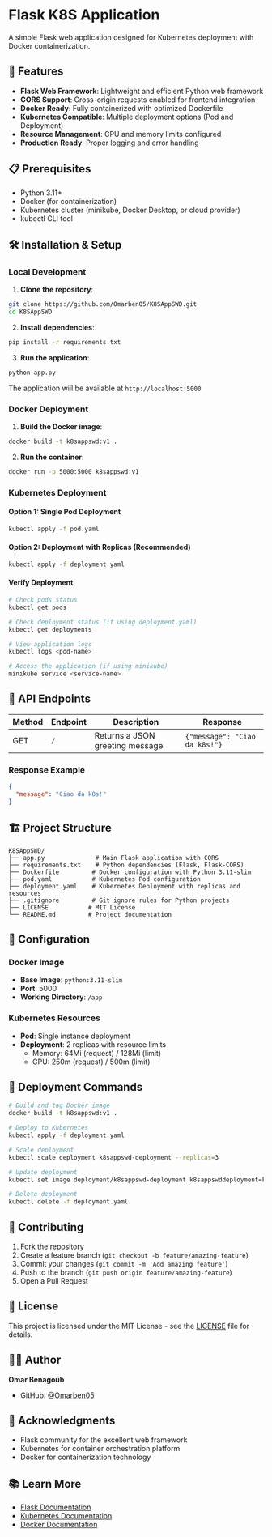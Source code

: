 # Flask K8S Application

A simple Flask web application designed for Kubernetes deployment with Docker containerization.

## 🚀 Features

- **Flask Web Framework**: Lightweight and efficient Python web framework
- **CORS Support**: Cross-origin requests enabled for frontend integration
- **Docker Ready**: Fully containerized with optimized Dockerfile
- **Kubernetes Compatible**: Multiple deployment options (Pod and Deployment)
- **Resource Management**: CPU and memory limits configured
- **Production Ready**: Proper logging and error handling

## 📋 Prerequisites

- Python 3.11+
- Docker (for containerization)
- Kubernetes cluster (minikube, Docker Desktop, or cloud provider)
- kubectl CLI tool

## 🛠️ Installation & Setup

### Local Development

1. **Clone the repository**:
```bash
git clone https://github.com/Omarben05/K8SAppSWD.git
cd K8SAppSWD
```

2. **Install dependencies**:
```bash
pip install -r requirements.txt
```

3. **Run the application**:
```bash
python app.py
```

The application will be available at `http://localhost:5000`

### Docker Deployment

1. **Build the Docker image**:
```bash
docker build -t k8sappswd:v1 .
```

2. **Run the container**:
```bash
docker run -p 5000:5000 k8sappswd:v1
```

### Kubernetes Deployment

#### Option 1: Single Pod Deployment
```bash
kubectl apply -f pod.yaml
```

#### Option 2: Deployment with Replicas (Recommended)
```bash
kubectl apply -f deployment.yaml
```

#### Verify Deployment
```bash
# Check pods status
kubectl get pods

# Check deployment status (if using deployment.yaml)
kubectl get deployments

# View application logs
kubectl logs <pod-name>

# Access the application (if using minikube)
minikube service <service-name>
```

## 📡 API Endpoints

| Method | Endpoint | Description | Response |
|--------|----------|-------------|----------|
| GET    | `/`      | Returns a JSON greeting message | `{"message": "Ciao da k8s!"}` |

### Response Example
```json
{
  "message": "Ciao da k8s!"
}
```

## 🏗️ Project Structure

```
K8SAppSWD/
├── app.py              # Main Flask application with CORS
├── requirements.txt    # Python dependencies (Flask, Flask-CORS)
├── Dockerfile         # Docker configuration with Python 3.11-slim
├── pod.yaml           # Kubernetes Pod configuration
├── deployment.yaml    # Kubernetes Deployment with replicas and resources
├── .gitignore         # Git ignore rules for Python projects
├── LICENSE           # MIT License
└── README.md         # Project documentation
```

## 🔧 Configuration

### Docker Image
- **Base Image**: `python:3.11-slim`
- **Port**: 5000
- **Working Directory**: `/app`

### Kubernetes Resources
- **Pod**: Single instance deployment
- **Deployment**: 2 replicas with resource limits
  - Memory: 64Mi (request) / 128Mi (limit)
  - CPU: 250m (request) / 500m (limit)

## 🚀 Deployment Commands

```bash
# Build and tag Docker image
docker build -t k8sappswd:v1 .

# Deploy to Kubernetes
kubectl apply -f deployment.yaml

# Scale deployment
kubectl scale deployment k8sappswd-deployment --replicas=3

# Update deployment
kubectl set image deployment/k8sappswd-deployment k8sappswddeployment=k8sappswd:v2

# Delete deployment
kubectl delete -f deployment.yaml
```

## 🤝 Contributing

1. Fork the repository
2. Create a feature branch (`git checkout -b feature/amazing-feature`)
3. Commit your changes (`git commit -m 'Add amazing feature'`)
4. Push to the branch (`git push origin feature/amazing-feature`)
5. Open a Pull Request

## 📄 License

This project is licensed under the MIT License - see the [LICENSE](LICENSE) file for details.

## 👨‍💻 Author

**Omar Benagoub**
- GitHub: [@Omarben05](https://github.com/Omarben05)

## 🙏 Acknowledgments

- Flask community for the excellent web framework
- Kubernetes for container orchestration platform
- Docker for containerization technology

## 📚 Learn More

- [Flask Documentation](https://flask.palletsprojects.com/)
- [Kubernetes Documentation](https://kubernetes.io/docs/)
- [Docker Documentation](https://docs.docker.com/)
